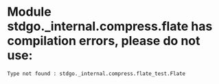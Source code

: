 # Module stdgo._internal.compress.flate has compilation errors, please do not use:
```
Type not found : stdgo._internal.compress.flate_test.Flate

```

